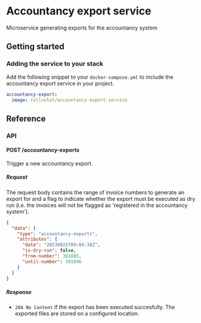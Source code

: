 # Accountancy export service
Microservice generating exports for the accountancy system

## Getting started
### Adding the service to your stack
Add the following snippet to your `docker-compose.yml` to include the accountancy export service in your project.

```yml
accountancy-export:
  image: rollvolet/accountancy-export-service
```

## Reference
### API
#### POST /accountancy-exports
Trigger a new accountancy export.

##### Request
The request body contains the range of invoice numbers to generate an export for and a flag to indicate whether the export must be executed as dry run (i.e. the invoices will not be flagged as 'registered in the accountancy system').

```json
{
  "data": {
    "type": "accountancy-exports",
    "attributes": {
      "date": "20230825T09:04:38Z",
      "is-dry-run": false,
      "from-number": 301085,
      "until-number": 301096
    }
  }
}
```

##### Response
- `204 No Content` if the export has been executed succesfully. The exported files are stored on a configured location.
